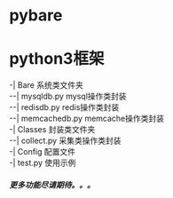 pybare
===
# python3框架
-| Bare 系统类文件夹 <br>
  --| mysqldb.py mysql操作类封装 <br>
  --| redisdb.py redis操作类封装 <br>
  --| memcachedb.py memcache操作类封装 <br>
-| Classes 封装类文件夹 <br>
  --| collect.py 采集类操作类封装 <br>
-| Config 配置文件 <br>
-| test.py 使用示例 <br>

##### 更多功能尽请期待。。。

